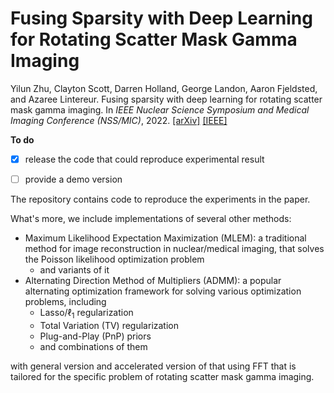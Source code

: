# Fusing Sparsity with Deep Learning for Rotating Scatter Mask Gamma Imaging

Yilun Zhu, Clayton Scott, Darren Holland, George Landon, Aaron Fjeldsted, and Azaree Lintereur.
Fusing sparsity with deep learning for rotating scatter mask gamma imaging. In *IEEE Nuclear
Science Symposium and Medical Imaging Conference (NSS/MIC)*, 2022. 
[[arXiv]](https://arxiv.org/abs/2307.15884) 
[[IEEE]](https://ieeexplore.ieee.org/document/10399334)


**To do**
- [x] release the code that could reproduce experimental result
- [ ] provide a demo version



The repository contains code to reproduce the experiments in the paper.

What's more, we include implementations of several other methods:
- Maximum Likelihood Expectation Maximization (MLEM): a traditional method for image reconstruction in nuclear/medical imaging, that solves the Poisson likelihood optimization problem
  - and variants of it
- Alternating Direction Method of Multipliers (ADMM): a popular alternating optimization framework for solving various optimization problems, including
  - Lasso/$\ell_1$ regularization
  - Total Variation (TV) regularization
  - Plug-and-Play (PnP) priors
  - and combinations of them

with general version and accelerated version of that using FFT that is tailored for the specific problem of rotating scatter mask gamma imaging.
